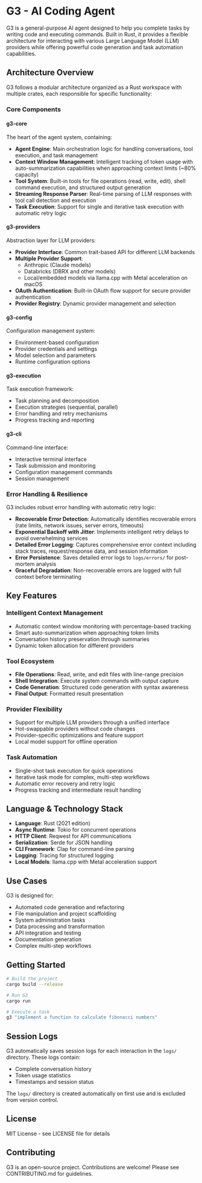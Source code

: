 # G3 - AI Coding Agent

G3 is a general-purpose AI agent designed to help you complete tasks by writing code and executing commands. Built in Rust, it provides a flexible architecture for interacting with various Large Language Model (LLM) providers while offering powerful code generation and task automation capabilities.

## Architecture Overview

G3 follows a modular architecture organized as a Rust workspace with multiple crates, each responsible for specific functionality:

### Core Components

#### **g3-core**
The heart of the agent system, containing:
- **Agent Engine**: Main orchestration logic for handling conversations, tool execution, and task management
- **Context Window Management**: Intelligent tracking of token usage with auto-summarization capabilities when approaching context limits (~80% capacity)
- **Tool System**: Built-in tools for file operations (read, write, edit), shell command execution, and structured output generation
- **Streaming Response Parser**: Real-time parsing of LLM responses with tool call detection and execution
- **Task Execution**: Support for single and iterative task execution with automatic retry logic

#### **g3-providers**
Abstraction layer for LLM providers:
- **Provider Interface**: Common trait-based API for different LLM backends
- **Multiple Provider Support**: 
  - Anthropic (Claude models)
  - Databricks (DBRX and other models)
  - Local/embedded models via llama.cpp with Metal acceleration on macOS
- **OAuth Authentication**: Built-in OAuth flow support for secure provider authentication
- **Provider Registry**: Dynamic provider management and selection

#### **g3-config**
Configuration management system:
- Environment-based configuration
- Provider credentials and settings
- Model selection and parameters
- Runtime configuration options

#### **g3-execution**
Task execution framework:
- Task planning and decomposition
- Execution strategies (sequential, parallel)
- Error handling and retry mechanisms
- Progress tracking and reporting

#### **g3-cli**
Command-line interface:
- Interactive terminal interface
- Task submission and monitoring
- Configuration management commands
- Session management

### Error Handling & Resilience

G3 includes robust error handling with automatic retry logic:
- **Recoverable Error Detection**: Automatically identifies recoverable errors (rate limits, network issues, server errors, timeouts)
- **Exponential Backoff with Jitter**: Implements intelligent retry delays to avoid overwhelming services
- **Detailed Error Logging**: Captures comprehensive error context including stack traces, request/response data, and session information
- **Error Persistence**: Saves detailed error logs to `logs/errors/` for post-mortem analysis
- **Graceful Degradation**: Non-recoverable errors are logged with full context before terminating

## Key Features

### Intelligent Context Management
- Automatic context window monitoring with percentage-based tracking
- Smart auto-summarization when approaching token limits
- Conversation history preservation through summaries
- Dynamic token allocation for different providers

### Tool Ecosystem
- **File Operations**: Read, write, and edit files with line-range precision
- **Shell Integration**: Execute system commands with output capture
- **Code Generation**: Structured code generation with syntax awareness
- **Final Output**: Formatted result presentation

### Provider Flexibility
- Support for multiple LLM providers through a unified interface
- Hot-swappable providers without code changes
- Provider-specific optimizations and feature support
- Local model support for offline operation

### Task Automation
- Single-shot task execution for quick operations
- Iterative task mode for complex, multi-step workflows
- Automatic error recovery and retry logic
- Progress tracking and intermediate result handling

## Language & Technology Stack

- **Language**: Rust (2021 edition)
- **Async Runtime**: Tokio for concurrent operations
- **HTTP Client**: Reqwest for API communications
- **Serialization**: Serde for JSON handling
- **CLI Framework**: Clap for command-line parsing
- **Logging**: Tracing for structured logging
- **Local Models**: llama.cpp with Metal acceleration support

## Use Cases

G3 is designed for:
- Automated code generation and refactoring
- File manipulation and project scaffolding
- System administration tasks
- Data processing and transformation
- API integration and testing
- Documentation generation
- Complex multi-step workflows

## Getting Started

```bash
# Build the project
cargo build --release

# Run G3
cargo run

# Execute a task
g3 "implement a function to calculate fibonacci numbers"
```

## Session Logs

G3 automatically saves session logs for each interaction in the `logs/` directory. These logs contain:
- Complete conversation history
- Token usage statistics
- Timestamps and session status

The `logs/` directory is created automatically on first use and is excluded from version control.

## License

MIT License - see LICENSE file for details

## Contributing

G3 is an open-source project. Contributions are welcome! Please see CONTRIBUTING.md for guidelines.
